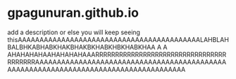 # gpagunuran.github.io
add a description or else you will keep seeing thisAAAAAAAAAAAAAAAAAAAAAAAAAAAAAAAAAAAAAAAAAALAHBLAHBALBHKABHABKHAKBHAKBKHABKHBKHABKHAA A A AHAHAHAHAAHAHAHAHAAARRRRRRRRRRRRRRRRRRRRRRRRRRRRRRRRRRRRRRRRAAAAAAAAAAAAAAAAAAAAAAAAAAAAAAAAAAAAAAAAAAAAAAAAAAAAAAAAAAAAAAAAAAAAAAAAAAAAAAAAAAAAA
